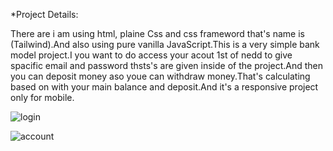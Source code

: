 *Project Details:

There are i am using html, plaine Css and css frameword that's name is (Tailwind).And also using pure vanilla JavaScript.This is a very simple bank model project.I you want to do access your acout 1st of nedd to give spacific email and password thsts's are given inside of the project.And then you can deposit money aso youe can withdraw money.That's calculating based on with your main balance and deposit.And it's a responsive project only for mobile. 


![login](https://user-images.githubusercontent.com/76746810/129785700-339fef2f-c91f-4871-b619-04357940dd77.png)






![account](https://user-images.githubusercontent.com/76746810/129785735-6a23e2bf-da09-4393-b010-0948381f0e34.png)

